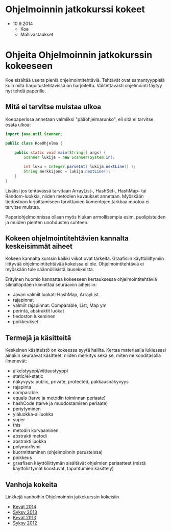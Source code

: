 # Ohjelmoinnin jatkokurssi kokeet

- 10.9.2014
    - Koe 
    - Mallivastaukset

# Ohjeita Ohjelmoinnin jatkokurssin kokeeseen

Koe sisältää useita pieniä ohjelmointitehtäviä. Tehtävät ovat samantyyppisiä kuin mitä harjoitustehtävissä on harjoiteltu. Valitettavasti ohjelmointi täytyy nyt tehdä paperille.

## Mitä ei tarvitse muistaa ulkoa

Koepaperissa annetaan valmiiksi "pääohjelmarunko", eli sitä ei tarvitse osata ulkoa:

```java
import java.util.Scanner;

public class KoeOhjelma {
    
    public static void main(String[] args) {
        Scanner lukija = new Scanner(System.in);

        int luku = Integer.parseInt( lukija.nextLine() );        
        String merkkijono = lukija.nextLine();       
    }
}
```

Lisäksi jos tehtävässä tarvitaan ArrayList-, HashSet-, HashMap- tai Random-luokkia, niiden metodien kuvaukset annetaan. Myöskään tiedostoon kirjoittamiseen tarvittavien komentojen tarkkaa muotoa ei tarvitse muistaa.

Paperiohjelmoinnissa ollaan myös hiukan armollisempia esim. puolipisteiden ja muiden pienten unohdusten suhteen.

## Kokeen ohjelmointitehtävien kannalta keskeisimmät aiheet

Kokeen kannalta kurssin kaikki viikot ovat tärkeitä. Graafisiin käyttöliittymiin liittyvää ohjelmointitehtävää kokeissa ei ole. Ohjelmointitehtäviä ei myöskään tule säännöllisistä lausekkeista.

Erityinen huomio kannattaa kokeeseen kertauksessa ohjelmointitehtäviä silmälläpitäen kiinnittää seuraaviin aiheisiin:

- Javan valmiit luokat: HashMap, ArrayList
- rajapinnat
- valmiit rajapinnat: Comparable, List, Map ym
- perintä, abstraktit luokat
- tiedoston lukeminen
- poikkeukset

## Termejä ja käsitteitä

Keskeinen käsitteistö on kokeessa syytä hallita. Kertaa materiaalia lukiessasi ainakin seuraavat käsitteet, niiden merkitys sekä se, miten ne kooditasolla ilmenevät:

- alkeistyyppi/viittaustyyppi
- static/ei-static
- näkyvyys: public, private, protected, pakkausnäkyvyys
- rajapinta
- comparable
- equals (tarve ja metodin toiminnan periaate)
- hashCode (tarve ja muodostamisen periaate)
- periytyminen
- yläluokka-aliluokka
- super
- this
- metodin korvaaminen
- abstrakti metodi
- abstrakti luokka
- polymorfismi
- kuormittaminen (ohjelmoinnin perusteissa)
- poikkeus
- graafisen käyttöliittymän sisältävät ohjelmien periaatteet (mistä käyttöliittymät koostuvat, tapahtumien käsittely)

## Vanhoja kokeita

Linkkejä vanhoihin Ohjelmoinnin jatkokurssin kokeisiin

- [Kevät 2014](http://www.cs.helsinki.fi/group/java/k14/ohja/koe280414.pdf)
- [Syksy 2013](http://www.cs.helsinki.fi/group/java/k14/ohja/koe091213.pdf)
- [Kevät 2013](http://www.cs.helsinki.fi/group/java/k14/ohja/koe290413.pdf)
- [Syksy 2012](http://www.cs.helsinki.fi/group/java/k14/ohja/koe101212.pdf)

